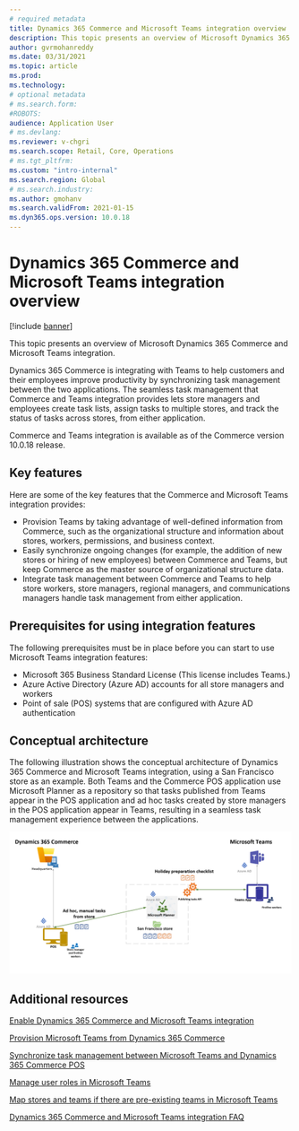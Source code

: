 ```yaml
---
# required metadata
title: Dynamics 365 Commerce and Microsoft Teams integration overview
description: This topic presents an overview of Microsoft Dynamics 365 Commerce and Microsoft Teams integration.
author: gvrmohanreddy
ms.date: 03/31/2021
ms.topic: article
ms.prod: 
ms.technology: 
# optional metadata
# ms.search.form: 
#ROBOTS: 
audience: Application User
# ms.devlang: 
ms.reviewer: v-chgri
ms.search.scope: Retail, Core, Operations
# ms.tgt_pltfrm: 
ms.custom: "intro-internal"
ms.search.region: Global
# ms.search.industry: 
ms.author: gmohanv
ms.search.validFrom: 2021-01-15
ms.dyn365.ops.version: 10.0.18
---
```


# Dynamics 365 Commerce and Microsoft Teams integration overview

[!include [banner](includes/banner.md)]

This topic presents an overview of Microsoft Dynamics 365 Commerce and Microsoft Teams integration.

Dynamics 365 Commerce is integrating with Teams to help customers and their employees improve productivity by synchronizing task management between the two applications. The seamless task management that Commerce and Teams integration provides lets store managers and employees create task lists, assign tasks to multiple stores, and track the status of tasks across stores, from either application.

Commerce and Teams integration is available as of the Commerce version 10.0.18 release.

## Key features

Here are some of the key features that the Commerce and Microsoft Teams integration provides:

- Provision Teams by taking advantage of well-defined information from Commerce, such as the organizational structure and information about stores, workers, permissions, and business context.
- Easily synchronize ongoing changes (for example, the addition of new stores or hiring of new employees) between Commerce and Teams, but keep Commerce as the master source of organizational structure data.
- Integrate task management between Commerce and Teams to help store workers, store managers, regional managers, and communications managers handle task management from either application.

## Prerequisites for using integration features

The following prerequisites must be in place before you can start to use Microsoft Teams integration features:

- Microsoft 365 Business Standard License (This license includes Teams.)
- Azure Active Directory (Azure AD) accounts for all store managers and workers
- Point of sale (POS) systems that are configured with Azure AD authentication

## Conceptual architecture

The following illustration shows the conceptual architecture of Dynamics 365 Commerce and Microsoft Teams integration, using a San Francisco store as an example. Both Teams and the Commerce POS application use Microsoft Planner as a repository so that tasks published from Teams appear in the POS application and ad hoc tasks created by store managers in the POS application appear in Teams, resulting in a seamless task management experience between the applications.    

![Architecture of Commerce and Teams integration](media/d365-commerce-teams-integration-conceptual-architecture.png)

## Additional resources

[Enable Dynamics 365 Commerce and Microsoft Teams integration](enable-teams-integration.md)

[Provision Microsoft Teams from Dynamics 365 Commerce](provision-teams-from-commerce.md)

[Synchronize task management between Microsoft Teams and Dynamics 365 Commerce POS](synchronize-tasks-teams-pos.md)

[Manage user roles in Microsoft Teams](manage-user-roles-teams.md)

[Map stores and teams if there are pre-existing teams in Microsoft Teams](map-stores-existing-teams.md)

[Dynamics 365 Commerce and Microsoft Teams integration FAQ](teams-integration-faq.md)
